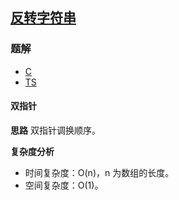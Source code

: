 ## [反转字符串](https://leetcode.cn/problems/reverse-string/)
### 题解
+ [C](../../c/384/344.c)
+ [TS](../../ts/384/344.ts)

#### 双指针
**思路**
双指针调换顺序。

**复杂度分析**
+ 时间复杂度：O(n)，n 为数组的长度。
+ 空间复杂度：O(1)。

